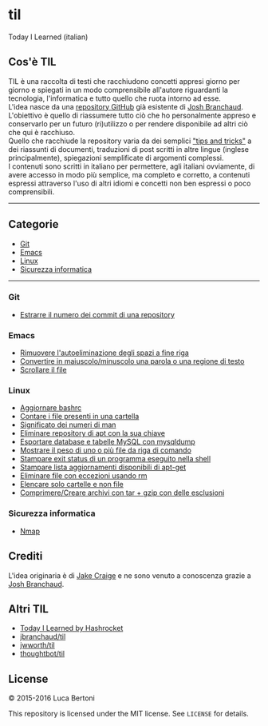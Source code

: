 # til
Today I Learned (italian)

## Cos'è TIL

TIL è una raccolta di testi che racchiudono concetti appresi giorno per giorno e spiegati in un modo comprensibile all'autore riguardanti la tecnologia, l'informatica e tutto quello che ruota intorno ad esse.  
L'idea nasce da una [repository GitHub](https://github.com/jbranchaud/til, "Til di Josh Branchaud") già esistente di [Josh Branchaud](https://github.com/jbranchaud "Josh Branchaud").  
L'obiettivo è quello di riassumere tutto ciò che ho personalmente appreso e conservarlo per un futuro (ri)utilizzo o per rendere disponibile ad altri ciò che qui è racchiuso.  
Quello che racchiude la repository varia da dei semplici ["tips and tricks"](https://it.wikipedia.org/wiki/Tips_and_tricks "Tips and Tricks Wikipedia") a dei riassunti di documenti, traduzioni di post scritti in altre lingue (inglese principalmente), spiegazioni semplificate di argomenti complessi.  
I contenuti sono scritti in italiano per permettere, agli italiani ovviamente, di avere accesso in modo più semplice, ma completo e corretto, a contenuti espressi attraverso l'uso di altri idiomi e concetti non ben espressi o poco comprensibili.

---

## Categorie
* [Git](#git)
* [Emacs](#emacs)
* [Linux](#linux)
* [Sicurezza informatica](#sicurezza-informatica)

---

### Git
- [Estrarre il numero dei commit di una repository](Categorie/Git/Estrarre-Numero-Commmit-Repository.md)

### Emacs
- [Rimuovere l'autoeliminazione degli spazi a fine riga](Categorie/Emacs/Rimuovere-autoeliminazione-spazi-fine-riga.md)
- [Convertire in maiuscolo/minuscolo una parola o una regione di testo](Categorie/Emacs/Uppercase-lowercase.md)
- [Scrollare il file](Categorie/Emacs/Scrolling.md) 

### Linux
- [Aggiornare bashrc](Categorie/Linux/bashrc-update.md)
- [Contare i file presenti in una cartella](Categorie/Linux/Contare-File-Dentro-Cartella.md)
- [Significato dei numeri di man](Categorie/Linux/Significato-numeri-in-man.md)
- [Eliminare repository di apt con la sua chiave](Categorie/Linux/Eliminare-Repository-Source-Apt.md)
- [Esportare database e tabelle MySQL con mysqldump](Categorie/Linux/Esportare-database-MySQL-CSV.md)
- [Mostrare il peso di uno o più file da riga di comando](Categorie/Linux/Mostrare-peso-file-command-line.md)
- [Stampare exit status di un programma eseguito nella shell](Categorie/Linux/Exit-status-Shell.md)
- [Stampare lista aggiornamenti disponibili di apt-get](Categorie/Linux/apt-get-list-upgrades.md)
- [Eliminare file con eccezioni usando rm](Categorie/Linux/Rm-Eliminare-file-tranne-determinati.md)
- [Elencare solo cartelle e non file](Categorie/Linux/Elencare-solo-cartelle-ls.md)
- [Comprimere/Creare archivi con tar + gzip con delle esclusioni](Categorie/Linux/Comprimere-file-con-tar-con-esclusioni.md)

### Sicurezza informatica
- [Nmap](Categorie/Sicurezza-Informatica/Nmap.md)

## Crediti

L'idea originaria è di [Jake Craige](https://github.com/thoughtbot/til) e ne sono venuto a conoscenza grazie a [Josh Branchaud](https://github.com/jbranchaud "Josh Branchaud").

## Altri TIL

* [Today I Learned by Hashrocket](https://til.hashrocket.com)
* [jbranchaud/til](https://github.com/jbranchaud/til "Josh Branchaud")
* [jwworth/til](https://github.com/jwworth/til)
* [thoughtbot/til](https://github.com/thoughtbot/til)

## License

&copy; 2015-2016 Luca Bertoni

This repository is licensed under the MIT license. See `LICENSE` for
details.